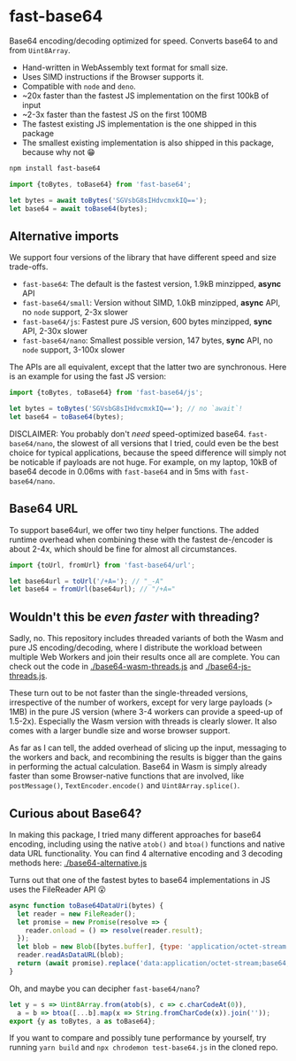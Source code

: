 # fast-base64

Base64 encoding/decoding optimized for speed. Converts base64 to and from `Uint8Array`.

- Hand-written in WebAssembly text format for small size.
- Uses SIMD instructions if the Browser supports it.
- Compatible with `node` and `deno`.
- ~20x faster than the fastest JS implementation on the first 100kB of input
- ~2-3x faster than the fastest JS on the first 100MB
- The fastest existing JS implementation is the one shipped in this package
- The smallest existing implementation is also shipped in this package, because why not 😁

```sh
npm install fast-base64
```

```js
import {toBytes, toBase64} from 'fast-base64';

let bytes = await toBytes('SGVsbG8sIHdvcmxkIQ==');
let base64 = await toBase64(bytes);
```

## Alternative imports

We support four versions of the library that have different speed and size trade-offs.

- `fast-base64`: The default is the fastest version, 1.9kB minzipped, **async** API
- `fast-base64/small`: Version without SIMD, 1.0kB minzipped, **async** API, no `node` support, 2-3x slower
- `fast-base64/js`: Fastest pure JS version, 600 bytes minzipped, **sync** API, 2-30x slower
- `fast-base64/nano`: Smallest possible version, 147 bytes, **sync** API, no `node` support, 3-100x slower

The APIs are all equivalent, except that the latter two are synchronous. Here is an example for using the fast JS version:

```js
import {toBytes, toBase64} from 'fast-base64/js';

let bytes = toBytes('SGVsbG8sIHdvcmxkIQ=='); // no `await`!
let base64 = toBase64(bytes);
```

DISCLAIMER: You probably don't _need_ speed-optimized base64. `fast-base64/nano`, the slowest of all versions that I tried, could even be the best choice for typical applications, because the speed difference will simply not be noticable if payloads are not huge. For example, on my laptop, 10kB of base64 decode in 0.06ms with `fast-base64` and in 5ms with `fast-base64/nano`.

## Base64 URL

To support base64url, we offer two tiny helper functions. The added runtime overhead when combining these with the fastest de-/encoder is about 2-4x, which should be fine for almost all circumstances.

```js
import {toUrl, fromUrl} from 'fast-base64/url';

let base64url = toUrl('/+A='); // "_-A"
let base64 = fromUrl(base64url); // "/+A="
```

## Wouldn't this be _even faster_ with threading?

Sadly, no. This repository includes threaded variants of both the Wasm and pure JS encoding/decoding, where I distribute the workload between multiple Web Workers and join their results once all are complete. You can check out the code in [./base64-wasm-threads.js](https://github.com/mitschabaude/fast-base64/blob/main/base64-wasm-threads.js) and [./base64-js-threads.js](https://github.com/mitschabaude/fast-base64/blob/main/base64-js-threads.js).

These turn out to be not faster than the single-threaded versions, irrespective of the number of workers, except for very large payloads (> 1MB) in the pure JS version (where 3-4 workers can provide a speed-up of 1.5-2x). Especially the Wasm version with threads is clearly slower. It also comes with a larger bundle size and worse browser support.

As far as I can tell, the added overhead of slicing up the input, messaging to the workers and back, and recombining the results is bigger than the gains in performing the actual calculation. Base64 in Wasm is simply already faster than some Browser-native functions that are involved, like `postMessage()`, `TextEncoder.encode()` and `Uint8Array.splice()`.

## Curious about Base64?

In making this package, I tried many different approaches for base64 encoding, including using the native `atob()` and `btoa()` functions and native data URL functionality. You can find 4 alternative encoding and 3 decoding methods here: [./base64-alternative.js](https://github.com/mitschabaude/fast-base64/blob/main/base64-alternative.js)

Turns out that one of the fastest bytes to base64 implementations in JS uses the FileReader API 😮

```js
async function toBase64DataUri(bytes) {
  let reader = new FileReader();
  let promise = new Promise(resolve => {
    reader.onload = () => resolve(reader.result);
  });
  let blob = new Blob([bytes.buffer], {type: 'application/octet-stream'});
  reader.readAsDataURL(blob);
  return (await promise).replace('data:application/octet-stream;base64,', '');
}
```

Oh, and maybe you can decipher `fast-base64/nano`?

```js
let y = s => Uint8Array.from(atob(s), c => c.charCodeAt(0)),
  a = b => btoa([...b].map(x => String.fromCharCode(x)).join(''));
export {y as toBytes, a as toBase64};
```

If you want to compare and possibly tune performance by yourself, try running `yarn build` and `npx chrodemon test-base64.js` in the cloned repo.
